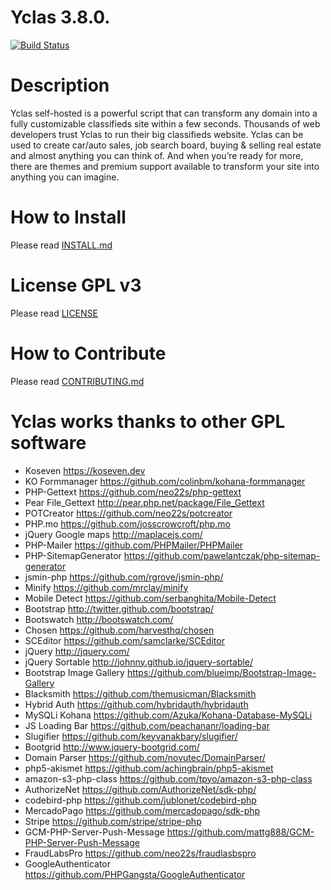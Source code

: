 #  Yclas 3.8.0.

[![Build Status](https://travis-ci.org/yclas/yclas.svg?branch=master)](https://travis-ci.org/yclas/yclas)

# Description
Yclas self-hosted is a powerful script that can transform any domain into a fully customizable classifieds site within a few seconds. Thousands of web developers trust Yclas to run their big classifieds website. Yclas can be used to create car/auto sales, job search board, buying & selling real estate and almost anything you can think of. And when you’re ready for more, there are themes and premium support available to transform your site into anything you can imagine.

# How to Install
Please read [INSTALL.md](INSTALL.md)

# License GPL v3
Please read [LICENSE](LICENSE)

# How to Contribute
Please read [CONTRIBUTING.md](CONTRIBUTING.md)


# Yclas works thanks to other GPL software

* Koseven https://koseven.dev
* KO Formmanager https://github.com/colinbm/kohana-formmanager
* PHP-Gettext https://github.com/neo22s/php-gettext
* Pear File_Gettext http://pear.php.net/package/File_Gettext
* POTCreator https://github.com/neo22s/potcreator
* PHP.mo https://github.com/josscrowcroft/php.mo
* jQuery Google maps http://maplacejs.com/
* PHP-Mailer https://github.com/PHPMailer/PHPMailer
* PHP-SitemapGenerator https://github.com/pawelantczak/php-sitemap-generator
* jsmin-php https://github.com/rgrove/jsmin-php/
* Minify https://github.com/mrclay/minify
* Mobile Detect https://github.com/serbanghita/Mobile-Detect
* Bootstrap http://twitter.github.com/bootstrap/
* Bootswatch http://bootswatch.com/
* Chosen https://github.com/harvesthq/chosen
* SCEditor https://github.com/samclarke/SCEditor
* jQuery http://jquery.com/
* jQuery Sortable http://johnny.github.io/jquery-sortable/
* Bootstrap Image Gallery https://github.com/blueimp/Bootstrap-Image-Gallery
* Blacksmith https://github.com/themusicman/Blacksmith
* Hybrid Auth https://github.com/hybridauth/hybridauth
* MySQLi Kohana https://github.com/Azuka/Kohana-Database-MySQLi
* JS Loading Bar https://github.com/peachananr/loading-bar
* Slugifier https://github.com/keyvanakbary/slugifier/
* Bootgrid http://www.jquery-bootgrid.com/
* Domain Parser https://github.com/novutec/DomainParser/
* php5-akismet https://github.com/achingbrain/php5-akismet
* amazon-s3-php-class https://github.com/tpyo/amazon-s3-php-class
* AuthorizeNet https://github.com/AuthorizeNet/sdk-php/
* codebird-php https://github.com/jublonet/codebird-php
* MercadoPago https://github.com/mercadopago/sdk-php
* Stripe https://github.com/stripe/stripe-php
* GCM-PHP-Server-Push-Message https://github.com/mattg888/GCM-PHP-Server-Push-Message
* FraudLabsPro https://github.com/neo22s/fraudlasbspro
* GoogleAuthenticator https://github.com/PHPGangsta/GoogleAuthenticator
